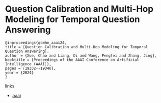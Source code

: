 # Question Calibration and Multi-Hop Modeling for Temporal Question Answering

```
@inproceedings{qcmhm_aaai24,
title = {Question Calibration and Multi-Hop Modeling for Temporal Question Answering},
author = {Xue, Chao and Liang, Di and Wang, Pengfei and Zhang, Jing},
booktitle = {Proceedings of the AAAI Conference on Artificial Intelligence (AAAI)},
pages = {19332--19340},
year = {2024}
}
```

links
- [aaai](https://ojs.aaai.org/index.php/AAAI/article/view/29903)
